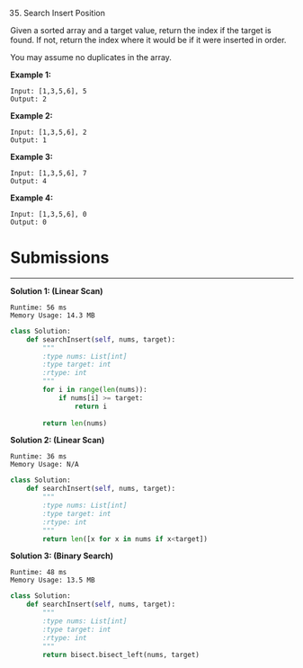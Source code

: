 35. Search Insert Position

Given a sorted array and a target value, return the index if the target is found. If not, return the index where it would be if it were inserted in order.

You may assume no duplicates in the array.

**Example 1:**
```
Input: [1,3,5,6], 5
Output: 2
```

**Example 2:**
```
Input: [1,3,5,6], 2
Output: 1
```

**Example 3:**
```
Input: [1,3,5,6], 7
Output: 4
```

**Example 4:**
```
Input: [1,3,5,6], 0
Output: 0
```

# Submissions
---
**Solution 1: (Linear Scan)**
```
Runtime: 56 ms
Memory Usage: 14.3 MB
```
```python
class Solution:
    def searchInsert(self, nums, target):
        """
        :type nums: List[int]
        :type target: int
        :rtype: int
        """
        for i in range(len(nums)):
            if nums[i] >= target:
                return i
            
        return len(nums)
```

**Solution 2: (Linear Scan)**
```
Runtime: 36 ms
Memory Usage: N/A
```
```python
class Solution:
    def searchInsert(self, nums, target):
        """
        :type nums: List[int]
        :type target: int
        :rtype: int
        """
        return len([x for x in nums if x<target])
```

**Solution 3: (Binary Search)**
```
Runtime: 48 ms
Memory Usage: 13.5 MB
```
```python
class Solution:
    def searchInsert(self, nums, target):
        """
        :type nums: List[int]
        :type target: int
        :rtype: int
        """
        return bisect.bisect_left(nums, target)
```